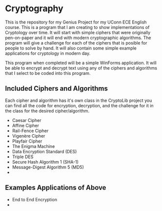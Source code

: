 # Cryptography

This is the repository for my Genius Project for my UConn ECE English course. This is a program that I am creating to show implementations of Cryptology over time. It will start with simple ciphers that were originally pen-on-paper and it will end with modern cryptographic algorithms. The program will give a challenge for each of the ciphers that is posible for people to solve by hand. It will also contain some simple example applications for cryptology in modern day.

This program when completed will be a simple WinForms application. It will be able to encrypt and decrypt text using any of the ciphers and algorithms that I select to be coded into this program.

## Included Ciphers and Algorithms
Each cipher and algorithm has it's own class in the CryptoLib project you can find all the code for encryption, decryption, and the challenge for it in the class for the desired cipher/algorithm.

- Caesar Cipher
- Affine Cipher
- Rail-Fence Cipher
- Vigenère Cipher
- Playfair Cipher
- The Enigma Machine
- Data Encryption Standard (DES)
- Triple DES
- Secure Hash Algorithm 1 (SHA-1)
- Message-Digest Algorithm 5 (MD5)
- 

## Examples Applications of Above
- End to End Encryption
- 
